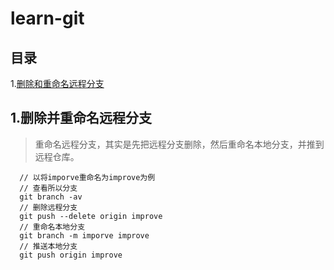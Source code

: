 # learn-git

## 目录
1.[删除和重命名远程分支](#删除并重命名远程分支)




## 1.删除并重命名远程分支
> 重命名远程分支，其实是先把远程分支删除，然后重命名本地分支，并推到远程仓库。

```
  // 以将imporve重命名为improve为例
  // 查看所以分支
  git branch -av
  // 删除远程分支
  git push --delete origin improve
  // 重命名本地分支
  git branch -m imporve improve
  // 推送本地分支
  git push origin improve
```



